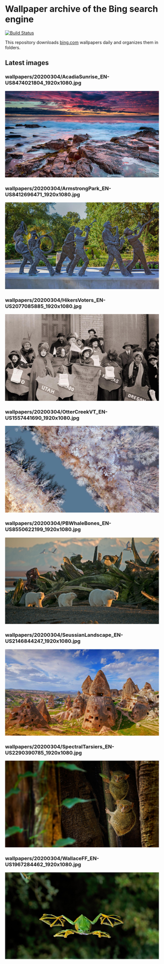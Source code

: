 # Wallpaper archive of the Bing search engine

[![Build Status](https://travis-ci.org/kijart/bing-daily-images-dl.svg?branch=wallpapers)](https://travis-ci.org/kijart/bing-daily-images-dl)

This repository downloads [bing.com](https://www.bing.com) wallpapers daily and organizes them in folders.

## Latest images

<!-- Wallpapers -->

### wallpapers/20200304/AcadiaSunrise_EN-US8474021804_1920x1080.jpg

![wallpapers/20200304/AcadiaSunrise_EN-US8474021804_1920x1080.jpg](wallpapers/20200304/AcadiaSunrise_EN-US8474021804_1920x1080.jpg)

### wallpapers/20200304/ArmstrongPark_EN-US8412696471_1920x1080.jpg

![wallpapers/20200304/ArmstrongPark_EN-US8412696471_1920x1080.jpg](wallpapers/20200304/ArmstrongPark_EN-US8412696471_1920x1080.jpg)

### wallpapers/20200304/HikersVoters_EN-US2077085885_1920x1080.jpg

![wallpapers/20200304/HikersVoters_EN-US2077085885_1920x1080.jpg](wallpapers/20200304/HikersVoters_EN-US2077085885_1920x1080.jpg)

### wallpapers/20200304/OtterCreekVT_EN-US1557441690_1920x1080.jpg

![wallpapers/20200304/OtterCreekVT_EN-US1557441690_1920x1080.jpg](wallpapers/20200304/OtterCreekVT_EN-US1557441690_1920x1080.jpg)

### wallpapers/20200304/PBWhaleBones_EN-US8550622199_1920x1080.jpg

![wallpapers/20200304/PBWhaleBones_EN-US8550622199_1920x1080.jpg](wallpapers/20200304/PBWhaleBones_EN-US8550622199_1920x1080.jpg)

### wallpapers/20200304/SeussianLandscape_EN-US2146844247_1920x1080.jpg

![wallpapers/20200304/SeussianLandscape_EN-US2146844247_1920x1080.jpg](wallpapers/20200304/SeussianLandscape_EN-US2146844247_1920x1080.jpg)

### wallpapers/20200304/SpectralTarsiers_EN-US2290390785_1920x1080.jpg

![wallpapers/20200304/SpectralTarsiers_EN-US2290390785_1920x1080.jpg](wallpapers/20200304/SpectralTarsiers_EN-US2290390785_1920x1080.jpg)

### wallpapers/20200304/WallaceFF_EN-US1967284462_1920x1080.jpg

![wallpapers/20200304/WallaceFF_EN-US1967284462_1920x1080.jpg](wallpapers/20200304/WallaceFF_EN-US1967284462_1920x1080.jpg)

